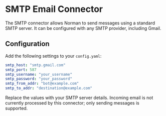 # SMTP Email Connector

The SMTP connector allows Norman to send messages using a standard SMTP server. It can be configured with any SMTP provider, including Gmail.

## Configuration

Add the following settings to your `config.yaml`:

```yaml
smtp_host: "smtp.gmail.com"
smtp_port: 587
smtp_username: "your_username"
smtp_password: "your_password"
smtp_from_addr: "bot@example.com"
smtp_to_addr: "destination@example.com"
```

Replace the values with your SMTP server details. Incoming email is not currently processed by this connector; only sending messages is supported.

